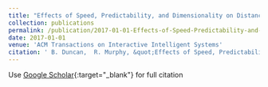 ```yaml
---
title: "Effects of Speed, Predictability, and Dimensionality on Distancing, Time, and Preference in Human-Aerial Vehicle Interactions"
collection: publications
permalink: /publication/2017-01-01-Effects-of-Speed-Predictability-and-Dimensionality-on-Distancing-Time-and-Preference-in-Human-Aerial-Vehicle-Interactions
date: 2017-01-01
venue: 'ACM Transactions on Interactive Intelligent Systems'
citation: ' B. Duncan,  R. Murphy, &quot;Effects of Speed, Predictability, and Dimensionality on Distancing, Time, and Preference in Human-Aerial Vehicle Interactions.&quot; ACM Transactions on Interactive Intelligent Systems, 2017.'
---
```

Use [Google Scholar](https://scholar.google.com/scholar?q=Effects+of+Speed,+Predictability,+and+Dimensionality+on+Distancing,+Time,+and+Preference+in+Human+Aerial+Vehicle+Interactions){:target="_blank"} for full citation